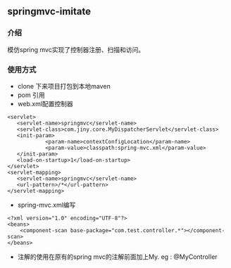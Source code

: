 
## springmvc-imitate
### 介绍
模仿spring mvc实现了控制器注册、扫描和访问。

### 使用方式
- clone 下来项目打包到本地maven
- pom 引用
- web.xml配置控制器
```
<servlet>
   <servlet-name>springmvc</servlet-name>
   <servlet-class>com.jiny.core.MyDispatcherServlet</servlet-class>
   <init-param>
            <param-name>contextConfigLocation</param-name>
            <param-value>classpath:spring-mvc.xml</param-value>
   </init-param>
   <load-on-startup>1</load-on-startup>
</servlet>
<servlet-mapping>
   <servlet-name>springmvc</servlet-name>
   <url-pattern>/*</url-pattern>
</servlet-mapping>
```
- spring-mvc.xml编写
```
<?xml version="1.0" encoding="UTF-8"?>
<beans>
    <component-scan base-package="com.test.controller.*"></component-scan>
</beans>
```
- 注解的使用在原有的spring mvc的注解前面加上My. eg : @MyController